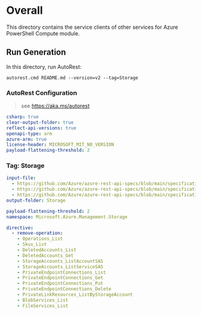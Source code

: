 # Overall
This directory contains the service clients of other services for Azure PowerShell Compute module.

## Run Generation
In this directory, run AutoRest:
```
autorest.cmd README.md --version=v2 --tag=Storage
```

### AutoRest Configuration
> see https://aka.ms/autorest

``` yaml
csharp: true
clear-output-folder: true
reflect-api-versions: true
openapi-type: arm
azure-arm: true
license-header: MICROSOFT_MIT_NO_VERSION
payload-flattening-threshold: 2
```



### Tag: Storage
``` yaml $(tag) == 'Storage'
input-file:
  - https://github.com/Azure/azure-rest-api-specs/blob/main/specification/storage/resource-manager/Microsoft.Storage/stable/2021-09-01/storage.json
  - https://github.com/Azure/azure-rest-api-specs/blob/main/specification/storage/resource-manager/Microsoft.Storage/stable/2021-09-01/blob.json
  - https://github.com/Azure/azure-rest-api-specs/blob/main/specification/storage/resource-manager/Microsoft.Storage/stable/2021-09-01/file.json
output-folder: Storage

payload-flattening-threshold: 2
namespace: Microsoft.Azure.Management.Storage

directive:
  - remove-operation:
    - Operations_List
    - Skus_List
    - DeletedAccounts_List
    - DeletedAccounts_Get
    - StorageAccounts_ListAccountSAS
    - StorageAccounts_ListServiceSAS
    - PrivateEndpointConnections_List
    - PrivateEndpointConnections_Get
    - PrivateEndpointConnections_Put
    - PrivateEndpointConnections_Delete
    - PrivateLinkResources_ListByStorageAccount
    - BlobServices_List
    - FileServices_List
```